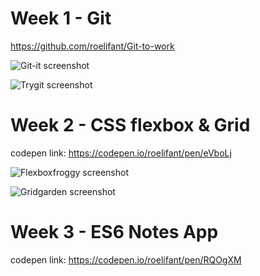 # Week 1 - Git

https://github.com/roelifant/Git-to-work

![Git-it screenshot](https://i.imgur.com/khzvuMd.png)

![Trygit screenshot](https://i.imgur.com/PWtR6fs.png)


# Week 2 - CSS flexbox & Grid

codepen link: https://codepen.io/roelifant/pen/eVboLj

![Flexboxfroggy screenshot](https://lh3.googleusercontent.com/j2TJN5sMMDlz6WVOk6vFtY7aqSIoCa4aWs1b7QMZwCtGlup-6m8NQ2TBLASLYlapiPZEmOHQ9W6bFpKkQYVcn0koB_H2nMefx8_EnoolcdicDqTxKwFJ04FHvWJ2-e8Hdw-OlBdqpnyWzcDbxppNTeZMT-Fi-Kpec-Vef95eqwPKgWIZZWCK3idzjmeTxuT8ErX278cC1nZV9dcSUKKOnP9nV08UIQdpZZKobuaRkcyvMFNIKPVutLB8nvnCoXui-ALC2lUuoAPwyNshC8HZR8aRgRBHFqvSWnWi0O82wxwmxpAPWST807cCyYPe01y95nDEYDweChvy3wqsolFEmu6OujF1doPcH_j0BcUUIuiUqF4g1zQNF8kL3No7N7krF6otAlMY5jGvbzplUS8OoCpxV512ybsKS8B_2GuLmkyLlRRnIifOL6h095lBkNs2wSyvqrbbsNgOz3m4hC5WOUHOBAZ450qh3LtJjCA0UkoCxMfdeyVlaALNvfxdw4ouhAipDEb3L_T1LqnJ_WxhXnrW5uuChfO0Dod5QNVdcmVwlhiBe76_R-ZXtooJ-Rj6d6WGaaYMcBVAbP2GMdHJoHfwKEbZLu_A57w2I9Y=w1719-h918-no)

![Gridgarden screenshot](https://lh3.googleusercontent.com/yDwlEQN-Giz-7cAWio2kGYzjlA47aEUdvqdTupv4K-IEAhzjZ7OvyAe5WQrAqW920BPufSBPgXCT_xY0ASbkwfYc_6E8DY_i-6T1l6UsRLucqFkB2Wx6kw81emoSwilGQl_QGF3eKb6vnpDd3vynpS4SanRs88QEvAiB1w4gAJhok4h5KvxLlzsvKEFgY4j7n3sHGs3naiFm50VnbqQRr7s5RwsEgaT5aRa0cQRD471Tuq0PzUjXWK4FY6Uflp6LEKi7YsmVFAoyzaI2GfEpONlNcbBZplDacw9wr4m1zi4B9hiNbgxtmiKaRwx1GIdk-1RZtNwsgOvHdQDQIaAWtYyumTUsfT_KrSizhz0WtEMh9sFNKMFBjnUQVCwOQylZPWHHB8isDhXEnMBWHgBIuKV4le-jLRaJpZix6mVUH1u1C4tsSZ5vU87LirVVgT18UEMtbtvjHHYY4gEWDM_gN5ZCiL2lgIE62-vq5rP1f_oo19yd-597CwrMnJZq4nzV-0B3msDPLAPRmD08GGR-7ePC9Pe3kxvQ85cgbpVfLDEtkL8v7-vLXtx8WOKGVB7ZvP_-xipToNlTaiaxf9A33BycoQzqioBLDDg0lN4=w1714-h918-no)


# Week 3 - ES6 Notes App

codepen link: https://codepen.io/roelifant/pen/RQOgXM